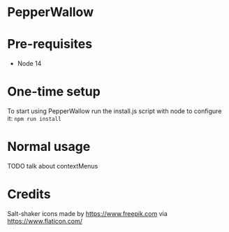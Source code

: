 # PepperWallow

# Pre-requisites
- Node 14

# One-time setup
To start using PepperWallow run the install.js script with node to configure it:
```npm run install```

# Normal usage
TODO talk about contextMenus

# Credits
Salt-shaker icons made by https://www.freepik.com via https://www.flaticon.com/